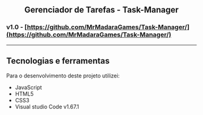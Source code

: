 <h2 align="center">
  Gerenciador de Tarefas - Task-Manager
</h2>

### v1.0 - [https://github.com/MrMadaraGames/Task-Manager/](https://github.com/MrMadaraGames/Task-Manager/)

---

## Tecnologias e ferramentas
Para o desenvolvimento deste projeto utilizei:
- JavaScript
- HTML5
- CSS3
- Visual studio Code v1.67.1
